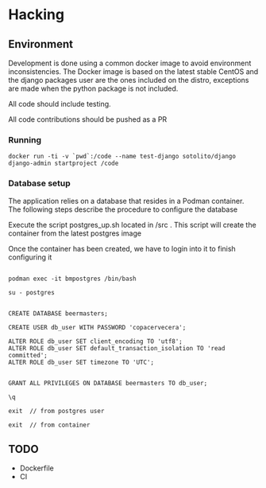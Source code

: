 # Hacking 

## Environment
Development is done using a common docker image to avoid environment inconsistencies.
The Docker image is based on the latest stable CentOS and the django packages user are the ones included on the 
distro, exceptions are made when the python package is not included.

All code should include testing.

All code contributions should be pushed as a PR


### Running
```
docker run -ti -v `pwd`:/code --name test-django sotolito/django django-admin startproject /code
```


### Database setup

The application relies on a database that resides in a Podman container. The following steps describe the procedure to configure the database

Execute the script postgres_up.sh located in /src . This script will create the container from the latest postgres image

Once the container has been created, we have to login into it to finish configuring it

```

podman exec -it bmpostgres /bin/bash

su - postgres


CREATE DATABASE beermasters;

CREATE USER db_user WITH PASSWORD 'copacervecera';

ALTER ROLE db_user SET client_encoding TO 'utf8';
ALTER ROLE db_user SET default_transaction_isolation TO 'read committed';
ALTER ROLE db_user SET timezone TO 'UTC';


GRANT ALL PRIVILEGES ON DATABASE beermasters TO db_user;

\q

exit  // from postgres user

exit  // from container
```


## TODO
* Dockerfile
* CI




